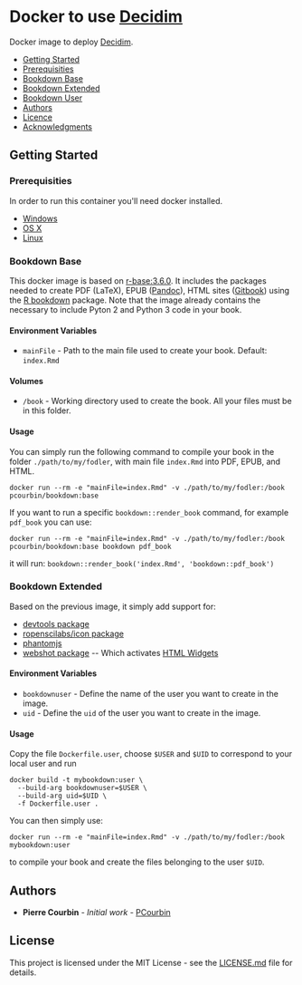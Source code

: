 # Docker to use [Decidim](https://decidim.org/)

Docker image to deploy [Decidim](https://decidim.org/).

* [Getting Started](#getting-started)
 * [Prerequisities](#prerequisities)
 * [Bookdown Base](#bookdown-base)
 * [Bookdown Extended](#bookdown-extended)
 * [Bookdown User](#bookdown-user)
* [Authors](#authors)
* [Licence](#licence)
* [Acknowledgments](#acknowledgments)

## Getting Started

### Prerequisities

In order to run this container you'll need docker installed.

* [Windows](https://docs.docker.com/windows/started)
* [OS X](https://docs.docker.com/mac/started/)
* [Linux](https://docs.docker.com/linux/started/)

### Bookdown Base
This docker image is based on [r-base:3.6.0](https://hub.docker.com/_/r-base).
It includes the packages needed to create PDF (LaTeX), EPUB ([Pandoc](https://pandoc.org/)), HTML sites ([Gitbook](https://www.gitbook.com/)) using the [R bookdown](https://bookdown.org/) package.
Note that the image already contains the necessary to include Pyton 2 and Python 3 code in your book.

#### Environment Variables
* `mainFile` - Path to the main file used to create your book. Default: `index.Rmd`

#### Volumes
* `/book` - Working directory used to create the book. All your files must be in this folder.

#### Usage
You can simply run the following command to compile your book in the folder `./path/to/my/fodler`, with main file `index.Rmd` into PDF, EPUB, and HTML.
```shell
docker run --rm -e "mainFile=index.Rmd" -v ./path/to/my/fodler:/book pcourbin/bookdown:base
```

If you want to run a specific `bookdown::render_book` command, for example `pdf_book` you can use:
```shell
docker run --rm -e "mainFile=index.Rmd" -v ./path/to/my/fodler:/book pcourbin/bookdown:base bookdown pdf_book
```
it will run: `bookdown::render_book('index.Rmd', 'bookdown::pdf_book')`

### Bookdown Extended
Based on the previous image, it simply add support for:

* [devtools package](https://cran.r-project.org/web/packages/devtools/index.html)
* [ropenscilabs/icon package](https://github.com/ropenscilabs/icon)
* [phantomjs](http://phantomjs.org/)
* [webshot package](https://cran.r-project.org/web/packages/webshot/index.html) -- Which activates [HTML Widgets](https://bookdown.org/yihui/bookdown/html-widgets.html)

#### Environment Variables
* `bookdownuser` - Define the name of the user you want to create in the image.
* `uid` - Define the `uid` of the user you want to create in the image.

#### Usage
Copy the file `Dockerfile.user`, choose `$USER` and `$UID` to correspond to your local user and run
```shell
docker build -t mybookdown:user \
  --build-arg bookdownuser=$USER \
  --build-arg uid=$UID \
  -f Dockerfile.user .
```

You can then simply use:
```shell
docker run --rm -e "mainFile=index.Rmd" -v ./path/to/my/fodler:/book mybookdown:user
```
to compile your book and create the files belonging to the user `$UID`.

## Authors
* **Pierre Courbin** - *Initial work* - [PCourbin](https://github.com/pcourbin)

## License
This project is licensed under the MIT License - see the [LICENSE.md](LICENSE.md) file for details.

<!--## Acknowledgments
* Thanks to [Mohamad Ghassany](https://github.com/mghassany) for the discovery of [Bookdown](https://bookdown.org/).-->
